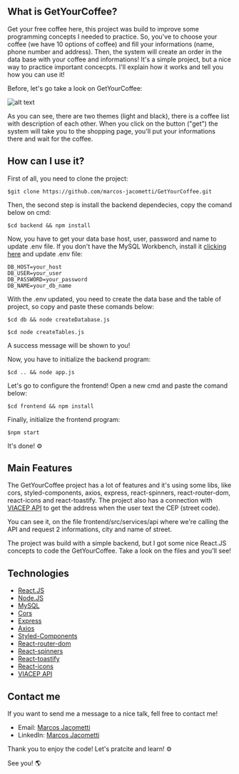 ## What is GetYourCoffee?

Get your free coffee here, this project was build to improve some programming concepts I needed to practice. So, you've to choose your coffee (we have 10 options of coffee) and fill your informations (name, phone number and address). Then, the system will create an order in the data base with your coffee and informations! It's a simple project, but a nice way to practice important concecpts. I'll explain how it works and tell you how you can use it!

Before, let's go take a look on GetYourCoffee:

![alt text](2024-06-04-11-49-00.gif)

As you can see, there are two themes (light and black), there is a coffee list with description of each other. When you click on the button ("get") the system will take you to the shopping page, you'll put your informations there and wait for the coffee.

## How can I use it?

First of all, you need to clone the project:
```
$git clone https://github.com/marcos-jacometti/GetYourCoffee.git
```

Then, the second step is install the backend dependecies, copy the comand below on cmd:
```
$cd backend && npm install
```

Now, you have to get your data base host, user, password and name to update .env file. If you don't have the MySQL Workbench, install it [clicking here](https://www.mysql.com/downloads/) and update .env file:
```
DB_HOST=your_host
DB_USER=your_user
DB_PASSWORD=your_password
DB_NAME=your_db_name
```

With the .env updated, you need to create the data base and the table of project, so copy and paste these comands below: 
```
$cd db && node createDatabase.js
```
```
$cd node createTables.js
```

A success message will be shown to you!

Now, you have to initialize the backend program:
```
$cd .. && node app.js
```

Let's go to configure the frontend! Open a new cmd and paste the comand below:
```
$cd frontend && npm install
```

Finally, initialize the frontend program:
```
$npm start
```

It's done! ⚙️

## Main Features

The GetYourCoffee project has a lot of features and it's using some libs, like cors, styled-components, axios, express, react-spinners, react-router-dom, react-icons and react-toastify. The project also has a connection with [VIACEP API](https://viacep.com.br) to get the address when the user text the CEP (street code).

You can see it, on the file frontend/src/services/api where we're calling the API and request 2 informations, city and name of street.

The project was build with a simple backend, but I got some nice React.JS concepts to code the GetYourCoffee. Take a look on the files and you'll see!

## Technologies

- [React.JS](https://pt-br.legacy.reactjs.org/)
- [Node.JS](https://nodejs.org/en)
- [MySQL](https://www.mysql.com/)
- [Cors](https://developer.mozilla.org/pt-BR/docs/Web/HTTP/CORS)
- [Express](https://expressjs.com/pt-br/)
- [Axios](https://axios-http.com/ptbr/docs/intro)
- [Styled-Components](https://styled-components.com/)
- [React-router-dom](https://reactrouter.com/en/main)
- [React-spinners](https://www.npmjs.com/package/react-spinners)
- [React-toastify](https://www.npmjs.com/package/react-toastify)
- [React-icons](https://react-icons.github.io/react-icons/)
- [VIACEP API](https://viacep.com.br)

## Contact me

If you want to send me a message to a nice talk, fell free to contact me!

- Email: [Marcos Jacometti](marcosjacometti10@gmail.com)
- LinkedIn: [Marcos Jacometti](https://www.linkedin.com/in/marcos-vin%C3%ADcius-jacometti-675202202/)

Thank you to enjoy the code! Let's pratcite and learn! ⚙️

See you! 🌎